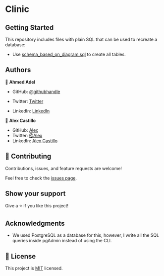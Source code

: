 # Clinic

## Getting Started

This repository includes files with plain SQL that can be used to recreate a database:

- Use [schema_based_on_diagram.sql](./schema_based_on_diagram.sql) to create all tables.

## Authors

👤 **Ahmed Adel**

* GitHub: [@githubhandle](https://github.com/ahmedadel56)
- Twitter: [Twitter](https://twitter.com/tiredashell0)
* LinkedIn: [LinkedIn](https://www.linkedin.com/in/ahmed-adel56/)

👤 **Alex Castillo**
- GitHub: [Alex](https://github.com/Wikitelmex)
- Twitter: [@Alex](https://twitter.com/Alejand84515448)
- LinkedIn: [Alex Castillo](https://www.linkedin.com/in/alejandro-castillo-6849131a9/)

## 🤝 Contributing

Contributions, issues, and feature requests are welcome!

Feel free to check the [issues page](https://github.com/ahmedadel56/clinic/issues).

## Show your support

Give a ⭐️ if you like this project!

## Acknowledgments

- We used PostgreSQL as a database for this, however, I write all the SQL queries inside pgAdmin instead of using the CLI.

## 📝 License

This project is [MIT](./MIT.md) licensed.
